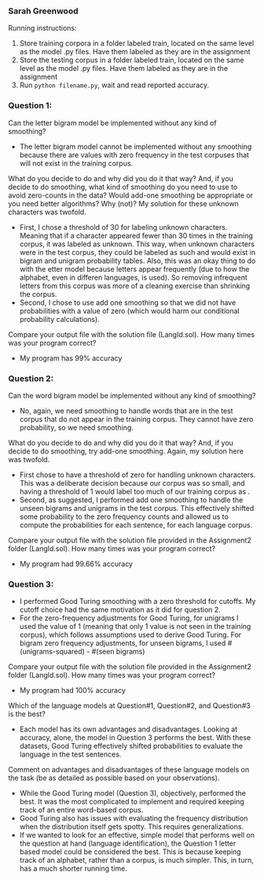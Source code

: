 ### Sarah Greenwood
Running instructions: 
1. Store training corpora in a folder labeled train, located on the same level as the model .py files. Have them labeled as they are in the assignment
2. Store the testing corpus in a folder labeled train, located on the same level as the model .py files. Have them labeled as they are in the assignment
3. Run `python filename.py`, wait and read reported accuracy. 

### Question 1: 
Can the letter bigram model be implemented without any kind of smoothing?
- The letter bigram model cannot be implemented without any smoothing because there are values with zero frequency in the test corpuses that will not exist in the training corpus. 

What do you decide to do and why did you do it that way? And, if you decide to do smoothing, what kind of smoothing do you need to use to avoid zero-counts in the data? Would add-one smoothing be appropriate or you need better algorithms? Why (not)?
My solution for these unknown characters was twofold. 
- First, I chose a threshold of 30 for labeling unknown characters. Meaning that if a character appeared fewer than 30 times in the training corpus, it was labeled as unknown. This way, when unknown characters were in the test corpus, they could be labeled as such and would exist in bigram and unigram probability tables. Also, this was an okay thing to do with the etter model because letters appear frequently (due to how the alphabet, even in differen languages, is used). So removing infrequent letters from this corpus was more of a cleaning exercise than shrinking the corpus. 
- Second, I chose to use add one smoothing so that we did not have probabilities with a value of zero (which would harm our conditional probability calculations).

Compare your output file with the solution file (LangId.sol). How many times was your program correct?
- My program has 99% accuracy



### Question 2: 
Can the word bigram model be implemented without any kind of smoothing? 
- No, again, we need smoothing to handle words that are in the test corpus that do not appear in the training corpus. They cannot have zero probability, so we need smoothing.

What do you decide to do and why did you do it that way? And, if you decide to do smoothing, try add-one smoothing.
Again, my solution here was twofold. 
- First chose to have a threshold of zero for handling unknown characters. This was a deliberate decision because our corpus was so small, and having a threshold of 1 would label too much of our training corpus as <UNK>.
- Second, as suggested, I performed add one smoothing to handle the unseen bigrams and unigrams in the test corpus. This effectively shifted some probability to the zero frequency counts and allowed us to compute the probabilities for each sentence, for each language corpus. 

Compare your output file with the solution file provided in the Assignment2 folder (LangId.sol). How many times was your program correct?
- My program had 99.66% accuracy


### Question 3: 
- I performed Good Turing smoothing with a zero threshold for cutoffs. My cutoff choice had the same motivation as it did for question 2. 
- For the zero-frequency adjustments for Good Turing, for unigrams I used the value of 1 (meaning that only 1 value is not seen in the training corpus), which follows assumptions used to derive Good Turing. For bigram zero frequency adjustments, for unseen bigrams, I used #(unigrams-squared) - #(seen bigrams)

Compare your output file with the solution file provided in the Assignment2 folder (LangId.sol). How many times was your program correct?
- My program had 100% accuracy

Which of the language models at Question#1, Question#2, and Question#3 is the best? 
- Each model has its own advantages and disadvantages. Looking at accuracy, alone, the model in Question 3 performs the best. With these datasets, Good Turing effectively shifted probabilities to evaluate the language in the test sentences.

Comment on advantages and disadvantages of these language models on the task (be as detailed as possible based on your observations).
- While the Good Turing model (Question 3), objectively, performed the best. It was the most complicated to implement and required keeping track of an entire word-based corpus. 
- Good Turing also has issues with evaluating the frequency distribution when the distribution itself gets spotty. This requires generalizations. 
- If we wanted to look for an effective, simple model that performs well on the question at hand (language identification), the Question 1 letter based model could be considered the best. This is because keeping track of an alphabet, rather than a corpus, is much simpler. This, in turn, has a much shorter running time. 
